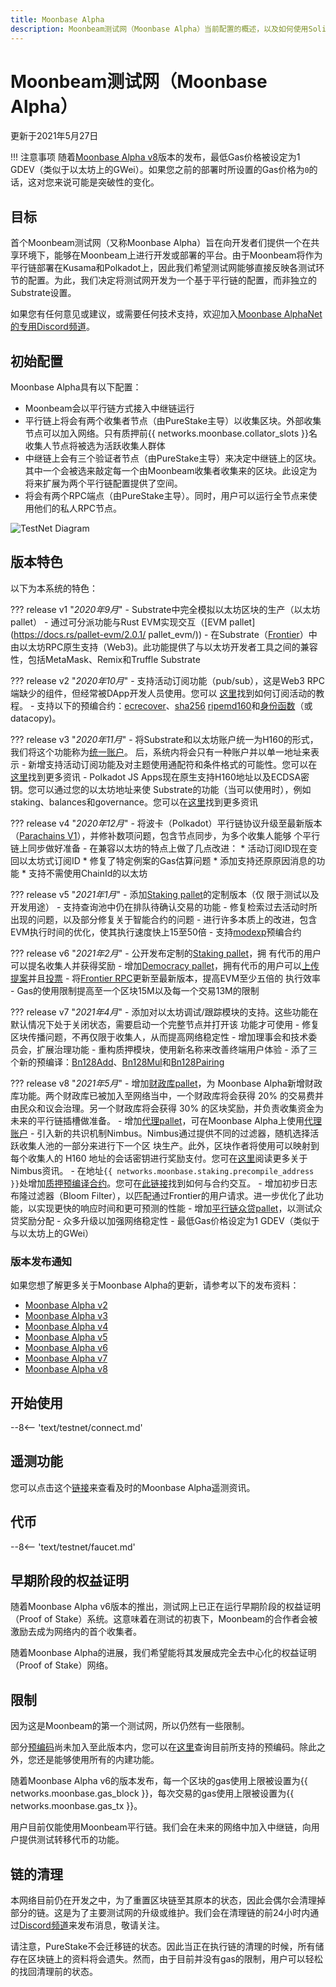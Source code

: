 ```yaml
---
title: Moonbase Alpha
description: Moonbeam测试网（Moonbase Alpha）当前配置的概述，以及如何使用Solidity开始在其上进行构建。
---
```


# Moonbeam测试网（Moonbase Alpha）

更新于2021年5月27日

!!! 注意事项 
    随着[Moonbase Alpha v8](https://github.com/PureStake/moonbeam/releases/tag/v0.8.0)版本的发布，最低Gas价格被设定为1 GDEV（类似于以太坊上的GWei）。如果您之前的部署时所设置的Gas价格为`0`的话，这对您来说可能是突破性的变化。

## 目标

首个Moonbeam测试网（又称Moonbase Alpha）旨在向开发者们提供一个在共享环境下，能够在Moonbeam上进行开发或部署的平台。由于Moonbeam将作为平行链部署在Kusama和Polkadot上，因此我们希望测试网能够直接反映各测试环节的配置。为此，我们决定将测试网开发为一个基于平行链的配置，而非独立的Substrate设置。

如果您有任何意见或建议，或需要任何技术支持，欢迎加入[Moonbase AlphaNet的专用Discord频道](https://discord.gg/PfpUATX)。

## 初始配置

Moonbase Alpha具有以下配置：

 - Moonbeam会以平行链方式接入中继链运行
 - 平行链上将会有两个收集者节点（由PureStake主导）以收集区块。外部收集节点可以加入网络。只有质押前{{ networks.moonbase.collator_slots }}名收集人节点将被选为活跃收集人群体
 - 中继链上会有三个验证者节点（由PureStake主导）来决定中继链上的区块。其中一个会被选来敲定每一个由Moonbeam收集者收集来的区块。此设定为将来扩展为两个平行链配置提供了空间。
 - 将会有两个RPC端点（由PureStake主导）。同时，用户可以运行全节点来使用他们的私人RPC节点。

![TestNet Diagram](/images/testnet/Moonbase-Alpha-v7.png)

## 版本特色

以下为本系统的特色：

??? release v1 "_2020年9月_" 
    - Substrate中完全模拟以太坊区块的生产（以太坊pallet）
    - 通过可分派功能与Rust EVM实现交互（[EVM pallet](https://docs.rs/pallet-evm/2.0.1/    pallet_evm/))
    - 在Substrate（[Frontier](https://github.com/paritytech/frontier)）中由以太坊RPC原生支持（Web3)。此功能提供了与以太坊开发者工具之间的兼容性，包括MetaMask、Remix和Truffle Substrate


??? release v2 "_2020年10月_"
    - 支持活动订阅功能（pub/sub），这是Web3 RPC端缺少的组件，但经常被DApp开发人员使用。您可以    [这里](/integrations/pubsub/)找到如何订阅活动的教程。
    - 支持以下的预编合约：[ecrecover](https://docs.klaytn.com/smart-contract/precompiled-contracts#address-0x-01-ecrecover-hash-v-r-s)、[sha256](https://docs.klaytn.com/smart-contract/precompiled-contracts#address-0x-02-sha-256-data)    [ripemd160](https://docs.klaytn.com/smart-contract/precompiled-contracts#address-0x-03-ripemd-160-data)和[身份函数](https://docs.klaytn.com/smart-contract/precompiled-contracts#address-0x-04-datacopy-data)（或datacopy)。


??? release v3 "_2020年11月_" 
    - 将Substrate和以太坊账户统一为H160的形式，我们将这个功能称为[统一账户](https://medium.com/moonbeam-network/moonbase-alpha-v3-introducing-unified-accounts-88fae3564cda)。    后，系统内将会只有一种账户并以单一地址来表示
    - 新增支持活动订阅功能及对主题使用通配符和条件格式的可能性。您可以在[这里](/integrations/pubsub/#using-wildcards-and-conditional-formatting)找到更多资讯
    - Polkadot JS Apps现在原生支持H160地址以及ECDSA密钥。您可以通过您的以太坊地址来使    Substrate的功能（当可以使用时），例如staking、balances和governance。您可以在[这里](/integrations/wallets/polkadotjs/)找到更多资讯


??? release v4 "_2020年12月_"
    - 将波卡（Polkadot）平行链协议升级至最新版本（[Parachains V1](https://w3f.github.io/parachain-implementers-guide/)），并修补数项问题，包含节点同步，为多个收集人能够    个平行链上同步做好准备
    - 在兼容以太坊的特点上做了几点改进：
        * 活动订阅ID现在变回以太坊式订阅ID
        * 修复了特定例案的Gas估算问题
        * 添加支持还原原因消息的功能
        * 支持不需使用ChainId的以太坊

??? release v5 "_2021年1月_"
    - 添加[Staking pallet](https://wiki.polkadot.network/docs/learn-staking)的定制版本（仅    限于测试以及开发用途）
    - 支持查询池中仍在排队待确认交易的功能
    - 修复检索过去活动时所出现的问题，以及部分修复关于智能合约的问题
    - 进行许多本质上的改进，包含EVM执行时间的优化，使其执行速度快上15至50倍
    - 支持[modexp](https://docs.klaytn.com/smart-contract/precompiled-contracts#address-0x05-bigmodexp-base-exp-mod)预编合约


??? release v6 "_2021年2月_"
    - 公开发布定制的[Staking pallet](https://wiki.polkadot.network/docs/learn-staking)，拥    有代币的用户可以提名收集人并获得奖励
    - 增加[Democracy pallet](https://github.com/paritytech/substrate/tree/HEAD/frame/democracy)，拥有代币的用户可以[上传提案](/governance/proposals/)并且[投票](/governance/voting/)
    - 将[Frontier RPC](https://github.com/paritytech/frontier)更新至最新版本，提高EVM至少五倍的    执行效率
    - Gas的使用限制提高至一个区块15M以及每一个交易13M的限制

??? release v7 "_2021年4月_"
    - 添加对以太坊调试/跟踪模块的支持。这些功能在默认情况下处于关闭状态，需要启动一个完整节点并打开该    功能才可使用
        - 修复区块传播问题，不再仅限于收集人，从而提高网络稳定性
        - 增加理事会和技术委员会，扩展治理功能
        - 重构质押模块，使用新名称来改善终端用户体验
        - 添了三个新的预编译：[Bn128Add](https://eips.ethereum.org/EIPS/eip-196)、[Bn128Mul](https://eips.ethereum.org/EIPS/eip-196)和[Bn128Pairing](https://eips.ethereum.org/EIPS/eip-197)

??? release v8 "_2021年5月_" 
    - 增加[财政库pallet](https://substrate.dev/rustdocs/v3.0.0/pallet_treasury/index.html)，为    Moonbase Alpha新增财政库功能。两个财政库已被加入至网络当中，一个财政库将会获得 20% 的交易费并由民众和议会治理。另一个财政库将会获得 30% 的区块奖励，并负责收集资金为未来的平行链插槽做准备。
        - 增加[代理pallet](https://substrate.dev/rustdocs/v3.0.0/pallet_proxy/index.html)，可在Moonbase Alpha上使用[代理账户](https://wiki.polkadot.network/docs/learn-proxies)
        - 引入新的共识机制Nimbus。Nimbus通过提供不同的过滤器，随机选择活跃收集人池的一部分来进行下一个区    块生产。此外，区块作者将使用可以映射到每个收集人的 H160 地址的会话密钥进行奖励支付。您可在[这里](/learn/consensus/)阅读更多关于Nimbus资讯。
        - 在地址`{{ networks.moonbase.staking.precompile_address }}`处增加[质押预编译合约](https://github.com/PureStake/moonbeam/pull/358)。您可在[此链接](https://raw.githubusercontent.com/PureStake/moonbeam/master/runtime/precompiles/src/StakingInterface.sol)找到如何与合约交互。
        - 增加初步日志布隆过滤器（Bloom Filter），以匹配通过Frontier的用户请求。进一步优化了此功能，以实现更快的响应时间和更可预测的性能
        - 增加[平行链众贷pallet](https://github.com/paritytech/polkadot/blob/master/runtime/common/src/crowdloan.rs)，以测试众贷奖励分配
        - 众多升级以加强网络稳定性
        - 最低Gas价格设定为1 GDEV（类似于与以太坊上的GWei）


### 版本发布通知

如果您想了解更多关于Moonbase Alpha的更新，请参考以下的发布资料：

 - [Moonbase Alpha v2](https://github.com/PureStake/moonbeam/releases/tag/v0.2.0)
 - [Moonbase Alpha v3](https://github.com/PureStake/moonbeam/releases/tag/v0.3.0)
 - [Moonbase Alpha v4](https://github.com/PureStake/moonbeam/releases/tag/v0.4.0)
 - [Moonbase Alpha v5](https://github.com/PureStake/moonbeam/releases/tag/v0.5.0)
 - [Moonbase Alpha v6](https://github.com/PureStake/moonbeam/releases/tag/v0.6.0)
 - [Moonbase Alpha v7](https://github.com/PureStake/moonbeam/releases/tag/v0.7.0)
 - [Moonbase Alpha v8](https://github.com/PureStake/moonbeam/releases/tag/v0.8.0)

## 开始使用

--8<-- 'text/testnet/connect.md'

## 遥测功能

您可以点击这个[链接](https://telemetry.polkadot.io/#list/Moonbase%20Alpha)来查看及时的Moonbase Alpha遥测资讯。

## 代币

--8<-- 'text/testnet/faucet.md'

## 早期阶段的权益证明

随着Moonbase Alpha v6版本的推出，测试网上已正在运行早期阶段的权益证明（Proof of Stake）系统。这意味着在测试的初衷下，Moonbeam的合作者会被激励去成为网络内的首个收集者。

随着Moonbase Alpha的进展，我们希望能将其发展成完全去中心化的权益证明（Proof of Stake）网络。

## 限制

因为这是Moonbeam的第一个测试网，所以仍然有一些限制。

部分[预编码](https://docs.klaytn.com/smart-contract/precompiled-contracts)尚未加入至此版本内，您可以在[这里](/integrations/precompiles/)查询目前所支持的预编码。除此之外，您还是能够使用所有的内建功能。

随着Moonbase Alpha v6的版本发布，每一个区块的gas使用上限被设置为{{ networks.moonbase.gas_block }}，每次交易的gas使用上限被设置为{{ networks.moonbase.gas_tx }}。

用户目前仅能使用Moonbeam平行链。我们会在未来的网络中加入中继链，向用户提供测试转移代币的功能。

## 链的清理

本网络目前仍在开发之中，为了重置区块链至其原本的状态，因此会偶尔会清理掉部分的链。这是为了主要测试网的升级或维护。我们会在清理链的前24小时内通过[Discord频道](https://discord.gg/PfpUATX)来发布消息，敬请关注。

请注意，PureStake不会迁移链的状态。因此当正在执行链的清理的时候，所有储存在区块链上的资料将会遗失。然而，由于目前并没有gas的限制，用户可以轻松的找回清理前的状态。